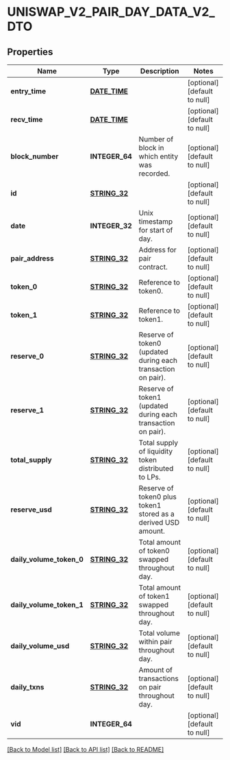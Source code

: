 # UNISWAP_V2_PAIR_DAY_DATA_V2_DTO

## Properties
Name | Type | Description | Notes
------------ | ------------- | ------------- | -------------
**entry_time** | [**DATE_TIME**](DATE_TIME.md) |  | [optional] [default to null]
**recv_time** | [**DATE_TIME**](DATE_TIME.md) |  | [optional] [default to null]
**block_number** | **INTEGER_64** | Number of block in which entity was recorded. | [optional] [default to null]
**id** | [**STRING_32**](STRING_32.md) |  | [optional] [default to null]
**date** | **INTEGER_32** | Unix timestamp for start of day. | [optional] [default to null]
**pair_address** | [**STRING_32**](STRING_32.md) | Address for pair contract. | [optional] [default to null]
**token_0** | [**STRING_32**](STRING_32.md) | Reference to token0. | [optional] [default to null]
**token_1** | [**STRING_32**](STRING_32.md) | Reference to token1. | [optional] [default to null]
**reserve_0** | [**STRING_32**](STRING_32.md) | Reserve of token0 (updated during each transaction on pair). | [optional] [default to null]
**reserve_1** | [**STRING_32**](STRING_32.md) | Reserve of token1 (updated during each transaction on pair). | [optional] [default to null]
**total_supply** | [**STRING_32**](STRING_32.md) | Total supply of liquidity token distributed to LPs. | [optional] [default to null]
**reserve_usd** | [**STRING_32**](STRING_32.md) | Reserve of token0 plus token1 stored as a derived USD amount. | [optional] [default to null]
**daily_volume_token_0** | [**STRING_32**](STRING_32.md) | Total amount of token0 swapped throughout day. | [optional] [default to null]
**daily_volume_token_1** | [**STRING_32**](STRING_32.md) | Total amount of token1 swapped throughout day. | [optional] [default to null]
**daily_volume_usd** | [**STRING_32**](STRING_32.md) | Total volume within pair throughout day. | [optional] [default to null]
**daily_txns** | [**STRING_32**](STRING_32.md) | Amount of transactions on pair throughout day. | [optional] [default to null]
**vid** | **INTEGER_64** |  | [optional] [default to null]

[[Back to Model list]](../README.md#documentation-for-models) [[Back to API list]](../README.md#documentation-for-api-endpoints) [[Back to README]](../README.md)



